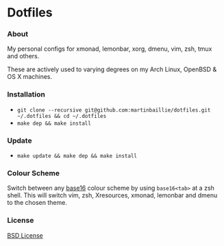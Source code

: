 # Dotfiles
### About
My personal configs for xmonad, lemonbar, xorg, dmenu, vim, zsh, tmux and others.

These are actively used to varying degrees on my Arch Linux, OpenBSD & OS X machines.

### Installation
- `git clone --recursive git@github.com:martinbaillie/dotfiles.git ~/.dotfiles && cd ~/.dotfiles`
- `make dep && make install`

### Update
- `make update && make dep && make install`

### Colour Scheme
Switch between any [base16](https://github.com/chriskempson/base16) colour scheme by using `base16<tab>` at a zsh shell.
This will switch vim, zsh, Xresources, xmonad, lemonbar and dmenu to the chosen theme.

### License
[BSD License](https://en.wikipedia.org/wiki/BSD_licenses#2-clause_license_.28.22Simplified_BSD_License.22_or_.22FreeBSD_License.22.29)
